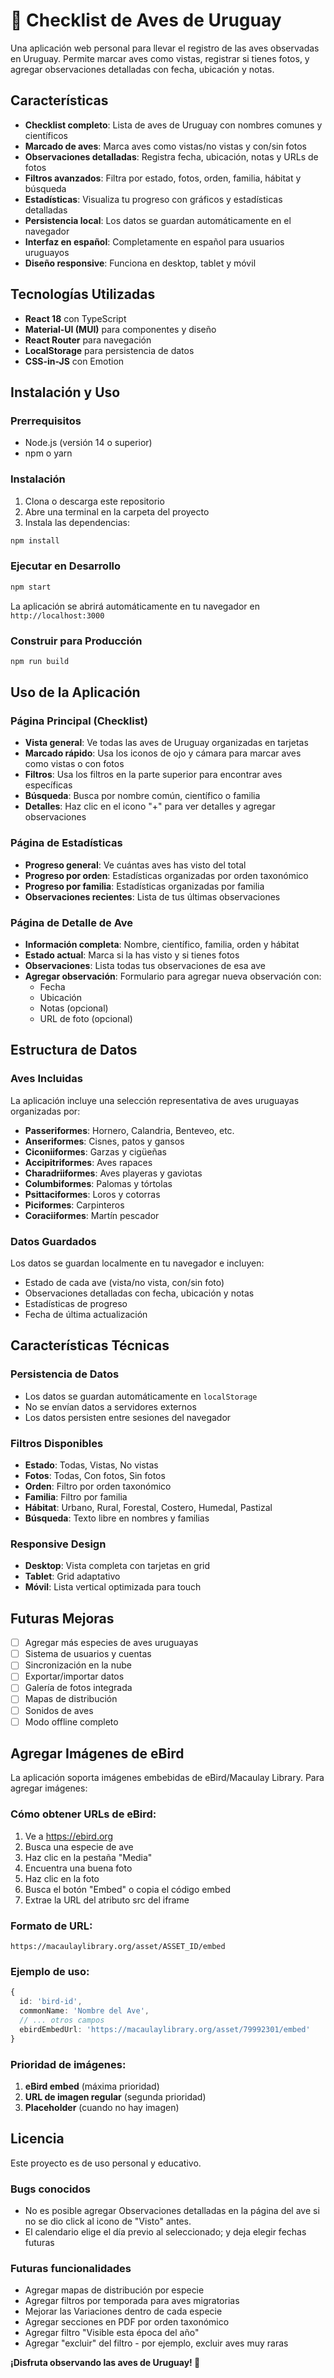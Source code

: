 # 🦅 Checklist de Aves de Uruguay

Una aplicación web personal para llevar el registro de las aves observadas en Uruguay. Permite marcar aves como vistas, registrar si tienes fotos, y agregar observaciones detalladas con fecha, ubicación y notas.

## Características

- **Checklist completo**: Lista de aves de Uruguay con nombres comunes y científicos
- **Marcado de aves**: Marca aves como vistas/no vistas y con/sin fotos
- **Observaciones detalladas**: Registra fecha, ubicación, notas y URLs de fotos
- **Filtros avanzados**: Filtra por estado, fotos, orden, familia, hábitat y búsqueda
- **Estadísticas**: Visualiza tu progreso con gráficos y estadísticas detalladas
- **Persistencia local**: Los datos se guardan automáticamente en el navegador
- **Interfaz en español**: Completamente en español para usuarios uruguayos
- **Diseño responsive**: Funciona en desktop, tablet y móvil

## Tecnologías Utilizadas

- **React 18** con TypeScript
- **Material-UI (MUI)** para componentes y diseño
- **React Router** para navegación
- **LocalStorage** para persistencia de datos
- **CSS-in-JS** con Emotion

## Instalación y Uso

### Prerrequisitos

- Node.js (versión 14 o superior)
- npm o yarn

### Instalación

1. Clona o descarga este repositorio
2. Abre una terminal en la carpeta del proyecto
3. Instala las dependencias:

```bash
npm install
```

### Ejecutar en Desarrollo

```bash
npm start
```

La aplicación se abrirá automáticamente en tu navegador en `http://localhost:3000`

### Construir para Producción

```bash
npm run build
```

## Uso de la Aplicación

### Página Principal (Checklist)

- **Vista general**: Ve todas las aves de Uruguay organizadas en tarjetas
- **Marcado rápido**: Usa los iconos de ojo y cámara para marcar aves como vistas o con fotos
- **Filtros**: Usa los filtros en la parte superior para encontrar aves específicas
- **Búsqueda**: Busca por nombre común, científico o familia
- **Detalles**: Haz clic en el icono "+" para ver detalles y agregar observaciones

### Página de Estadísticas

- **Progreso general**: Ve cuántas aves has visto del total
- **Progreso por orden**: Estadísticas organizadas por orden taxonómico
- **Progreso por familia**: Estadísticas organizadas por familia
- **Observaciones recientes**: Lista de tus últimas observaciones

### Página de Detalle de Ave

- **Información completa**: Nombre, científico, familia, orden y hábitat
- **Estado actual**: Marca si la has visto y si tienes fotos
- **Observaciones**: Lista todas tus observaciones de esa ave
- **Agregar observación**: Formulario para agregar nueva observación con:
  - Fecha
  - Ubicación
  - Notas (opcional)
  - URL de foto (opcional)

## Estructura de Datos

### Aves Incluidas

La aplicación incluye una selección representativa de aves uruguayas organizadas por:

- **Passeriformes**: Hornero, Calandria, Benteveo, etc.
- **Anseriformes**: Cisnes, patos y gansos
- **Ciconiiformes**: Garzas y cigüeñas
- **Accipitriformes**: Aves rapaces
- **Charadriiformes**: Aves playeras y gaviotas
- **Columbiformes**: Palomas y tórtolas
- **Psittaciformes**: Loros y cotorras
- **Piciformes**: Carpinteros
- **Coraciiformes**: Martín pescador

### Datos Guardados

Los datos se guardan localmente en tu navegador e incluyen:

- Estado de cada ave (vista/no vista, con/sin foto)
- Observaciones detalladas con fecha, ubicación y notas
- Estadísticas de progreso
- Fecha de última actualización

## Características Técnicas

### Persistencia de Datos

- Los datos se guardan automáticamente en `localStorage`
- No se envían datos a servidores externos
- Los datos persisten entre sesiones del navegador

### Filtros Disponibles

- **Estado**: Todas, Vistas, No vistas
- **Fotos**: Todas, Con fotos, Sin fotos
- **Orden**: Filtro por orden taxonómico
- **Familia**: Filtro por familia
- **Hábitat**: Urbano, Rural, Forestal, Costero, Humedal, Pastizal
- **Búsqueda**: Texto libre en nombres y familias

### Responsive Design

- **Desktop**: Vista completa con tarjetas en grid
- **Tablet**: Grid adaptativo
- **Móvil**: Lista vertical optimizada para touch

## Futuras Mejoras

- [ ] Agregar más especies de aves uruguayas
- [ ] Sistema de usuarios y cuentas
- [ ] Sincronización en la nube
- [ ] Exportar/importar datos
- [ ] Galería de fotos integrada
- [ ] Mapas de distribución
- [ ] Sonidos de aves
- [ ] Modo offline completo

## Agregar Imágenes de eBird

La aplicación soporta imágenes embebidas de eBird/Macaulay Library. Para agregar imágenes:

### Cómo obtener URLs de eBird:

1. Ve a https://ebird.org
2. Busca una especie de ave
3. Haz clic en la pestaña "Media"
4. Encuentra una buena foto
5. Haz clic en la foto
6. Busca el botón "Embed" o copia el código embed
7. Extrae la URL del atributo src del iframe

### Formato de URL:
```
https://macaulaylibrary.org/asset/ASSET_ID/embed
```

### Ejemplo de uso:
```typescript
{
  id: 'bird-id',
  commonName: 'Nombre del Ave',
  // ... otros campos
  ebirdEmbedUrl: 'https://macaulaylibrary.org/asset/79992301/embed'
}
```

### Prioridad de imágenes:
1. **eBird embed** (máxima prioridad)
2. **URL de imagen regular** (segunda prioridad)
3. **Placeholder** (cuando no hay imagen)

## Licencia

Este proyecto es de uso personal y educativo.

### Bugs conocidos

- No es posible agregar Observaciones detalladas en la página del ave si no se dio click al icono de "Visto" antes.
- El calendario elige el día previo al seleccionado; y deja elegir fechas futuras

### Futuras funcionalidades

- Agregar mapas de distribución por especie
- Agregar filtros por temporada para aves migratorias
- Mejorar las Variaciones dentro de cada especie
- Agregar secciones en PDF por orden taxonómico
- Agregar filtro "Visible esta época del año"
- Agregar "excluir" del filtro - por ejemplo, excluir aves muy raras

**¡Disfruta observando las aves de Uruguay! 🦅** 